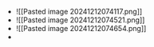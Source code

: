 - ![[Pasted image 20241212074117.png]]
- ![[Pasted image 20241212074521.png]]
- ![[Pasted image 20241212074654.png]]
- 